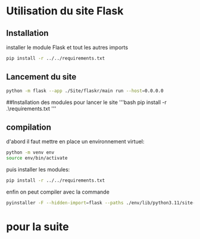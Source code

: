 # Utilisation du site Flask

## Installation
installer le module Flask et tout les autres imports
```bash
pip install -r ../../requirements.txt
```

## Lancement du site
```bash
python -m flask --app ./Site/flaskr/main run --host=0.0.0.0 
```

##Installation des modules pour lancer le site
'''bash 
pip install -r .\requirements.txt
'''

## compilation

d'abord il faut mettre en place un environnement virtuel:
```bash
python -m venv env
source env/bin/activate
```

puis installer les modules:
```bash
pip install -r ../../requirements.txt
```

enfin on peut compiler avec la commande
```bash
pyinstaller -F --hidden-import=flask --paths ./env/lib/python3.11/site-packages --add-data "./templates:./templates" --add-data "./static:./static" main.py
```

# pour la suite 

   <!-- <div>
        <audio id="audio" controls src="{{ url_for('playSounds') }}" type="audio/x-wav;codec=pcm">test</audio>
    </div> -->
